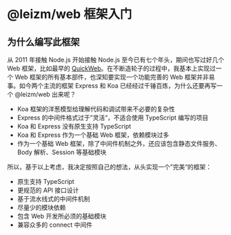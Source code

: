 # @leizm/web 框架入门

## 为什么编写此框架

从 2011 年接触 Node.js 开始接触 Node.js 至今已有七个年头，期间也写过好几个 Web 框架，比如最早的 [QuickWeb](https://github.com/leizongmin/QuickWeb)。在不断造轮子的过程中，我基本上实现过一个 Web 框架的所有基本部件，也深知要实现一个功能完善的 Web 框架并非易事。如今两个主流的框架 Express 和 Koa 已经经过千锤百炼，为什么还要再写一个 @leizm/web 出来呢？

- Koa 框架的洋葱模型给理解代码和调试带来不必要的复杂性
- Express 的中间件格式过于”灵活“，不适合使用 TypeScript 编写的项目
- Koa 和 Express 没有原生支持 TypeScript
- Koa 和 Express 作为一个基础 Web 框架，依赖模块过多
- 作为一个基础 Web 框架，除了中间件机制之外，还应该包含静态文件服务、Body 解析、Session 等基础模块

所以，基于以上考虑，我决定按照自己的想法，从头实现一个”完美“的框架：

- 原生支持 TypeScript
- 更规范的 API 接口设计
- 基于流水线式的中间件机制
- 尽量少的模块依赖
- 包含 Web 开发所必须的基础模块
- 兼容众多的 connect 中间件
